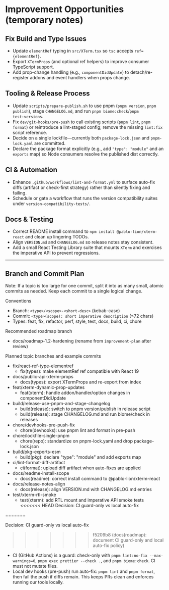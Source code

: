 # Improvement Opportunities (temporary notes)

## Fix Build and Type Issues

- Update `elementRef` typing in `src/XTerm.tsx` so `tsc` accepts `ref={elementRef}`.
- Export `XTermProps` (and optional ref helpers) to improve consumer TypeScript support.
- Add prop-change handling (e.g., `componentDidUpdate`) to detach/re-register addons and event handlers when props change.

## Tooling & Release Process

- Update `scripts/prepare-publish.sh` to use pnpm (`pnpm version`, `pnpm publish`), stage `CHANGELOG.md`, and run `pnpm biome:check`/`pnpm test:versions`.
- Fix `dev/git-hooks/pre-push` to call existing scripts (`pnpm lint`, `pnpm format`) or reintroduce a lint-staged config; remove the missing `lint:fix` script reference.
- Decide on a single lockfile—currently both `package-lock.json` and `pnpm-lock.yaml` are committed.
- Declare the package format explicitly (e.g., add `"type": "module"` and an `exports` map) so Node consumers resolve the published dist correctly.

## CI & Automation

- Enhance `.github/workflows/lint-and-format.yml` to surface auto-fix diffs (artifact or check-first strategy) rather than silently fixing and failing.
- Schedule or gate a workflow that runs the version compatibility suites under `version-compatibility-tests/`.

## Docs & Testing

- Correct README install command to `npm install @pablo-lion/xterm-react` and clean up lingering TODOs.
- Align `VERSION.md` and `CHANGELOG.md` so release notes stay consistent.
- Add a small React Testing Library suite that mounts `XTerm` and exercises the imperative API to prevent regressions.

---

## Branch and Commit Plan

Note: If a topic is too large for one commit, split it into as many small, atomic commits as needed. Keep each commit to a single logical change.

Conventions
- Branch: `<type>/<scope>-<short-desc>` (kebab-case)
- Commit: `<type>(scope): short imperative description` (≤72 chars)
- Types: feat, fix, refactor, perf, style, test, docs, build, ci, chore

Recommended roadmap branch
- docs/roadmap-1.2-hardening (rename from `improvement-plan` after review)

Planned topic branches and example commits
- fix/react-ref-type-elementref
  - fix(types): make elementRef ref compatible with React 19
- docs/public-api-xterm-props
  - docs(types): export XTermProps and re-export from index
- feat/xterm-dynamic-prop-updates
  - feat(xterm): handle addon/handler/option changes in componentDidUpdate
- build/release-use-pnpm-and-stage-changelog
  - build(release): switch to pnpm version/publish in release script
  - build(release): stage CHANGELOG.md and run biome/check in releases
- chore/devhooks-pre-push-fix
  - chore(devhooks): use pnpm lint and format in pre-push
- chore/lockfile-single-pnpm
  - chore(repo): standardize on pnpm-lock.yaml and drop package-lock.json
- build/pkg-exports-esm
  - build(pkg): declare "type": "module" and add exports map
- ci/lint-format-diff-artifact
  - ci(format): upload diff artifact when auto-fixes are applied
- docs/readme-install-scope
  - docs(readme): correct install command to @pablo-lion/xterm-react
- docs/release-notes-align
  - docs(release): align VERSION.md with CHANGELOG.md entries
- test/xterm-rtl-smoke
  - test(xterm): add RTL mount and imperative API smoke tests
<<<<<<< HEAD
Decision: CI guard-only vs local auto-fix

=======

Decision: CI guard-only vs local auto-fix
>>>>>>> f5209b8 (docs(roadmap): document CI guard-only and local auto-fix policy)
- CI (GitHub Actions) is a guard: check-only with `pnpm lint:no-fix --max-warnings=0`, `pnpm exec prettier --check .`, and `pnpm biome:check`. CI must not mutate files.
- Local dev hooks (pre-push) run auto-fix: `pnpm lint` and `pnpm format`, then fail the push if diffs remain. This keeps PRs clean and enforces running our tools locally.
